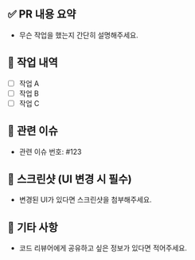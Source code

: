 ## ✅ PR 내용 요약
- 무슨 작업을 했는지 간단히 설명해주세요.

## 🔧 작업 내역
- [ ] 작업 A
- [ ] 작업 B
- [ ] 작업 C

## 📎 관련 이슈
- 관련 이슈 번호: #123

## 📸 스크린샷 (UI 변경 시 필수)
- 변경된 UI가 있다면 스크린샷을 첨부해주세요.

## 💬 기타 사항
- 코드 리뷰어에게 공유하고 싶은 정보가 있다면 적어주세요.
